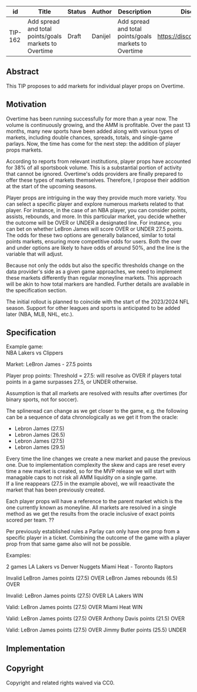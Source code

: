 | id | Title | Status | Author | Description | Discussions to | Created |
| ----------- | ----------- | ----------- | ----------- | ----------- | ----------- | ----------- |
| TIP-162 | Add spread and total points/goals markets to Overtime | Draft | Danijel | Add spread and total points/goals markets to Overtime  | https://discord.gg/rPpPcMXSeU | 2022-11-29


## Abstract

This TIP proposes to add markets for individual player props on Overtime.
 
## Motivation
 
Overtime has been running successfully for more than a year now. The volume is continuously growing, and the AMM is profitable. Over the past 13 months, many new sports have been added along with various types of markets, including double chances, spreads, totals, and single-game parlays. Now, the time has come for the next step: the addition of player props markets.

According to reports from relevant institutions, player props have accounted for 38% of all sportsbook volume. This is a substantial portion of activity that cannot be ignored. Overtime's odds providers are finally prepared to offer these types of markets themselves. Therefore, I propose their addition at the start of the upcoming seasons.

Player props are intriguing in the way they provide much more variety. You can select a specific player and explore numerous markets related to that player. For instance, in the case of an NBA player, you can consider points, assists, rebounds, and more. In this particular market, you decide whether the outcome will be OVER or UNDER a designated line. For instance, you can bet on whether LeBron James will score OVER or UNDER 27.5 points. The odds for these two options are generally balanced, similar to total points markets, ensuring more competitive odds for users. Both the over and under options are likely to have odds of around 50%, and the line is the variable that will adjust.

Because not only the odds but also the specific thresholds change on the data provider's side as a given game approaches, we need to implement these markets differently than regular moneyline markets. This approach will be akin to how total markers are handled. Further details are available in the specification section.

The initial rollout is planned to coincide with the start of the 2023/2024 NFL season. Support for other leagues and sports is anticipated to be added later (NBA, MLB, NHL, etc.).
## Specification 

Example game:  
NBA Lakers vs Clippers

Market:
LeBron James - 27.5 points 
     
Player prop points: Threshold = 27.5: will resolve as OVER if players total points in a game surpasses 27.5, or UNDER otherwise.

Assumption is that all markets are resolved with results after overtimes (for binary sports, not for soccer).  

The splineread can change as we get closer to the game, e.g. the following can be a sequence of data chronologically as we get it from the oracle:  
- Lebron James (27.5) 
- Lebron James (26.5)   
- Lebron James (27.5)   
- Lebron James (29.5)  

Every time the line changes we create a new market and pause the previous one. Due to implementation complexity the skew and caps are reset every time a new market is created, so for the MVP release we will start with managable caps to not risk all AMM liquidity on a single game.  
If a line reappears (27.5 in the example above), we will reaactivate the market that has been previously created.  

Each player props will have a reference to the parent market which is the one currently known as moneyline.  All markets are resolved in a single method as we get the results from the oracle inclusive of exact points scored per team. ?? 

Per previously established rules a Parlay can only have one prop from a specific player in a ticket. Combining the outcome of the game with a player prop from that same game also will not be possible.

Examples:

2 games 
LA Lakers vs Denver Nuggets
Miami Heat - Toronto Raptors

Invalid
LeBron James points (27.5) OVER
LeBron James rebounds (6.5) OVER

Invalid:
LeBron James points (27.5) OVER
LA Lakers WIN

Valid:
LeBron James points (27.5) OVER
Miami Heat WIN

Valid:
LeBron James points (27.5) OVER
Anthony Davis points (21.5) OVER

Valid:
LeBron James points (27.5) OVER
Jimmy Butler points (25.5) UNDER



## Implementation


## Copyright
 
Copyright and related rights waived via CC0.
